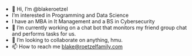 - 👋 Hi, I’m @blakeroetzel
- I’m interested in Programming and Data Science
- I have an MBA in It Management and a BS in Cybersecurity
- 🌱 I’m currently working on a chat bot that monitors my friend group chat and performs tasks for us.
- 💞️ I’m looking to collaborate on anything, hmu.
- 📫 How to reach me blake@roetzelfamily.com

<!---
blakeroetzel/blakeroetzel is a ✨ special ✨ repository because its `README.md` (this file) appears on your GitHub profile.
You can click the Preview link to take a look at your changes.
--->

